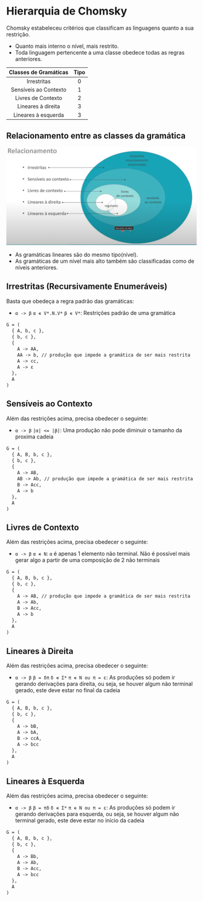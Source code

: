 # Hierarquia de Chomsky

Chomsky estabeleceu critérios que classificam as linguagens quanto a sua restrição.

- Quanto mais interno o nível, mais restrito.
- Toda linguagem pertencente a uma classe obedece todas as regras anteriores.

| Classes de Gramáticas | Tipo |
| :-------------------: | :--: |
|      Irrestritas      |  0   |
| Sensíveis ao Contexto |  1   |
|  Livres de Contexto   |  2   |
|  Lineares à direita   |  3   |
|  Lineares à esquerda  |  3   |

## Relacionamento entre as classes da gramática

![Conjuntos de relacionamento](./relacionamento.png)

- As gramáticas lineares são do mesmo tipo(nível).
- As gramáticas de um nível mais alto também são classificadas como de níveis anteriores.

## Irrestritas (Recursivamente Enumeráveis)

Basta que obedeça a regra padrão das gramáticas:

- `α -> β` `α ∊ V*.N.V*` `β ∊ V*`: Restrições padrão de uma gramática

```
G = (
  { A, b, c },
  { b, c },
  {
    A -> AA,
    AA -> b, // produção que impede a gramática de ser mais restrita
    A -> cc,
    A -> ε
  },
  A
)
```

## Sensíveis ao Contexto

Além das restrições acima, precisa obedecer o seguinte:

- `α -> β` `|α| <= |β|`: Uma produção não pode diminuir o tamanho da proxima cadeia

```
G = (
  { A, B, b, c },
  { b, c },
  {
    A -> AB,
    AB -> Ab, // produção que impede a gramática de ser mais restrita
    B -> Acc,
    A -> b
  },
  A
)
```

## Livres de Contexto

Além das restrições acima, precisa obedecer o seguinte:

- `α -> β` `α ∊ N`: `α` é apenas 1 elemento não terminal. Não é possível mais gerar algo a partir de uma composição de 2 não terminais

```
G = (
  { A, B, b, c },
  { b, c },
  {
    A -> AB, // produção que impede a gramática de ser mais restrita
    A -> Ab,
    B -> Acc,
    A -> b
  },
  A
)
```

## Lineares à Direita

Além das restrições acima, precisa obedecer o seguinte:

- `α -> β` `β = δπ` `δ ∊ Σ*` `π ∊ N ou π = ε`: As produções só podem ir gerando derivações para direita, ou seja, se houver algum não terminal gerado, este deve estar no final da cadeia

```
G = (
  { A, B, b, c },
  { b, c },
  {
    A -> bB,
    A -> bA,
    B -> ccA,
    A -> bcc
  },
  A
)
```

## Lineares à Esquerda

Além das restrições acima, precisa obedecer o seguinte:

- `α -> β` `β = πδ` `δ ∊ Σ*` `π ∊ N ou π = ε`: As produções só podem ir gerando derivações para esquerda, ou seja, se houver algum não terminal gerado, este deve estar no início da cadeia

```
G = (
  { A, B, b, c },
  { b, c },
  {
    A -> Bb,
    A -> Ab,
    B -> Acc,
    A -> bcc
  },
  A
)
```
